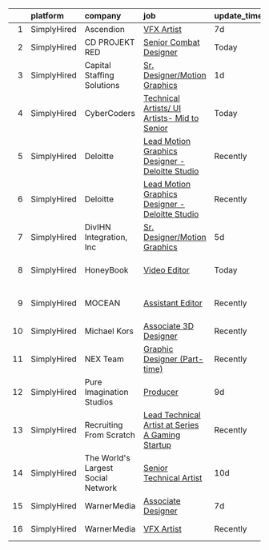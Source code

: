 

|    | platform    | company                            | job                                                                                                                                                       | update_time   | location                  |
|---:|:------------|:-----------------------------------|:----------------------------------------------------------------------------------------------------------------------------------------------------------|:--------------|:--------------------------|
|  1 | SimplyHired | Ascendion                          | [VFX Artist](https://www.simplyhired.com/job/E_ospUP0io1uaJ0bGyJBrt8xBfKum3M-ZPxzaPr7S-smE_z5hHROSg?q=vfx+designer)                                       | 7d            | Austin, TX                |
|  2 | SimplyHired | CD PROJEKT RED                     | [Senior Combat Designer](https://www.simplyhired.com/job/hqBbM6B5pawTwK4ZUrTm7XPsysqNKL3qj7ToZx-2K0TC4S42j4L7sQ?q=vfx+designer)                           | Today         | Boston, MA                |
|  3 | SimplyHired | Capital Staffing Solutions         | [Sr. Designer/Motion Graphics](https://www.simplyhired.com/job/DAsd8AEO-VbtXjqDfb6fNLeBHAhDxczVjkGcIIYq6dB3rjc9zaJiWg?q=vfx+designer)                     | 1d            | Milwaukee, WI             |
|  4 | SimplyHired | CyberCoders                        | [Technical Artists/ UI Artists- Mid to Senior](https://www.simplyhired.com/job/nh8AhXMSUJYdKH4xlOmPJaUOKMSGVHpK4357VwC7lx6KhZVafEueEg?q=vfx+designer)     | Today         | Austin, TX                |
|  5 | SimplyHired | Deloitte                           | [Lead Motion Graphics Designer - Deloitte Studio](https://www.simplyhired.com/job/oVWRq2W5pANOw2b9qtI9ZCK6mFnNLFqNjxR5Ksg8WHlMGSiAxlQ15Q?q=vfx+designer)  | Recently      | Tampa, FL                 |
|  6 | SimplyHired | Deloitte                           | [Lead Motion Graphics Designer - Deloitte Studio](https://www.simplyhired.com/job/2Rf4an1KeYHtVfVaFIeFEu_zMjSfBC9sP8YB96h2Ml3nHRVjJrGZaQ?q=vfx+designer)  | Recently      | Austin, TX +39 locations  |
|  7 | SimplyHired | DivIHN Integration, Inc            | [Sr. Designer/Motion Graphics](https://www.simplyhired.com/job/dlCh2k1Wp3BZHeEJdkDN42QtCD2EM2dmEbBlJq_El_9Ft_P7ZwfOOw?q=vfx+designer)                     | 5d            | Milwaukee, WI             |
|  8 | SimplyHired | HoneyBook                          | [Video Editor](https://www.simplyhired.com/job/DOIykzjXKl70t_-1EkmuZ0c7vdiyo-qVFGR7GPRIv6tT7osDSina7w?q=vfx+designer)                                     | Today         | San Francisco, CA         |
|  9 | SimplyHired | MOCEAN                             | [Assistant Editor](https://www.simplyhired.com/job/Q6TAm7AtngApVeokeeuyxCKrBkIQto2LJy9OQm2_9ZVOrogoRHUJbg?q=vfx+designer)                                 | Recently      | Los Angeles, CA           |
| 10 | SimplyHired | Michael Kors                       | [Associate 3D Designer](https://www.simplyhired.com/job/oA5-Lek-2uaRW8S5NCvg1zEbTmPPs4tIDzKgBrrj6sHKbBi7xZyYOA?q=vfx+designer)                            | Recently      | New York, NY              |
| 11 | SimplyHired | NEX Team                           | [Graphic Designer (Part-time)](https://www.simplyhired.com/job/ArAeCERgNJnSROsAEp2n_qO-I_lzyfnz6bM36NLhmwbGxJAjPueYyg?q=vfx+designer)                     | Recently      | Remote                    |
| 12 | SimplyHired | Pure Imagination Studios           | [Producer](https://www.simplyhired.com/job/mX1JOjQZPnbNDaJLHodL3suSgUzUgX9XmnV0SL-_fiofeTqJ7yVyDw?q=vfx+designer)                                         | 9d            | Sherman Oaks, CA          |
| 13 | SimplyHired | Recruiting From Scratch            | [Lead Technical Artist at Series A Gaming Startup](https://www.simplyhired.com/job/xnVQJZAc7nUeXJWu9qrCaO_1clehU4lM5QfTpYeVVQ4-IqYOulFlOA?q=vfx+designer) | Recently      | Austin, TX +126 locations |
| 14 | SimplyHired | The World's Largest Social Network | [Senior Technical Artist](https://www.simplyhired.com/job/fQY1gP4F4ibPmk_3K4J3bDr4ASjzRiuwHDygRrw-d5mGWv3sCgVhhA?q=vfx+designer)                          | 10d           | Sausalito, CA             |
| 15 | SimplyHired | WarnerMedia                        | [Associate Designer](https://www.simplyhired.com/job/I-VZGIKodrwflLi8cHoDKjSVP_yoiN0c1nyIGrxFJOqCkH8L9RtQ5w?q=vfx+designer)                               | 7d            | Atlanta, GA               |
| 16 | SimplyHired | WarnerMedia                        | [VFX Artist](https://www.simplyhired.com/job/1wWe8ygdrr7zcUjeYy2_FIadkQLtpKWtuRqePIioLrTIgsPzX81nDw?q=vfx+designer)                                       | Recently      | Carlsbad, CA              |